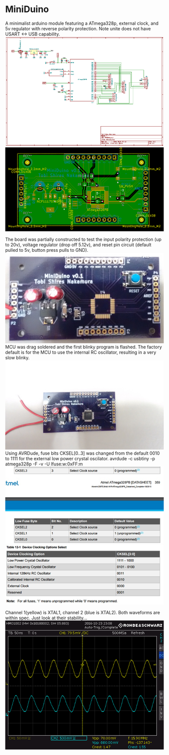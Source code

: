 # MiniDuino
A minimalist arduino module featuring a ATmega328p, external clock, and 5v regulator with reverse polarity protection. 
Note unite does not have USART <-> USB capability.
![schematic](schematic.png)
![GERBER](gerber.png)

The board was partially constructed to test the input polarity protection (up to 20v), voltage regulator (drop off 5.12v), and reset pin circuit (default pulled to 5v, button press pulls to GND).
![partially constructed](sans-MCU.jpg)
MCU was drag soldered and the first blinky program is flashed. The factory default is for the MCU to use the internal RC oscillator, resulting in a very slow blinky.
![fully constructed](full.jpg)
Using AVRDude, fuse bits CKSEL[0..3] was changed from the default 0010 to 1111 for the external low power crystal oscilator.
avrdude -c usbtiny -p atmega328p -F -v -U lfuse:w:0xFF:m
![fuse bits](fuse.jpg)
![clock setting](clock.jpg)

Channel 1(yellow) is XTAL1, channel 2 (blue is XTAL2). Both waveforms are within spec. Just look at their stability...
![clock waveform](clock_wave.jpg.bmp)
